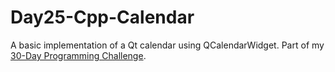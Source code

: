 # Day25-Cpp-Calendar
A basic implementation of a Qt calendar using QCalendarWidget. Part of my [30-Day Programming Challenge](https://showmethecodeblog.wordpress.com/2018/10/25/calendar/ "A calendar pretty enough to look at").
